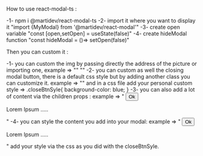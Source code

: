 How to use react-modal-ts :

-1- npm i @martidev/react-modal-ts
-2- import it where you want to display it "import {MyModal} from '@martidev/react-modal'"
-3- create open variable "const [open,setOpen] = useState<boolean>(false)"
-4- create hideModal function "const hideModal = ()=> setOpen(false)"

Then you can custom it :

-1- you can custom the img by passing directly the address of the picture or importing one,
example => "<MyModal img="https://www.theLinkOfMyPicture.com"></MyModal>"
"<MyModal img={myPicture}></MyModal>"
-2- you can custom as well the closing modal button, there is a default css style but by adding another class you can customize it.
example => "<MyModal closeBtnSyle="myBtnStyle"></MyModal>"
and in a css file add your personal custom style => .closeBtnSyle{
background-color: blue;
}
-3- you can also add a lot of content via the children props :
example => "<MyModal>
<button>Ok</button>
<p>Lorem Ipsum .....</p>
</MyModal>"
-4- you can style the content you add into your modal:
example => "<MyModal styleContent="myModalContentClass">
<button>Ok</button>
<p>Lorem Ipsum .....</p>
</MyModal>"
add your style via the css as you did with the closeBtnSyle.
